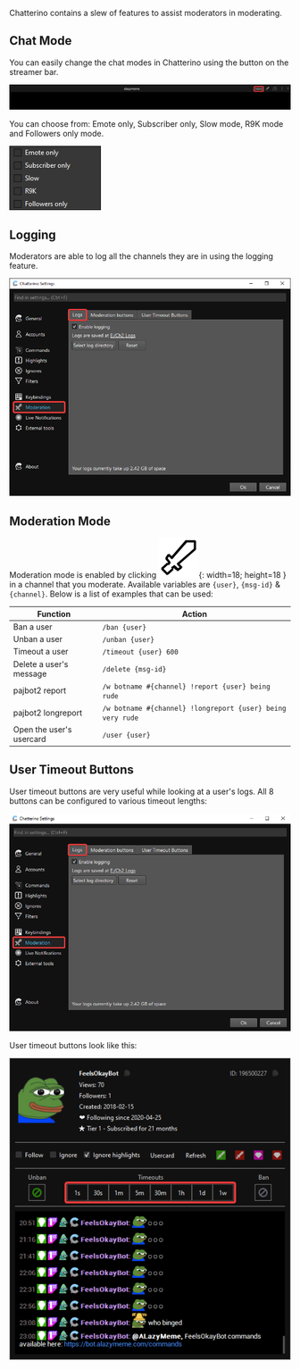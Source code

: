 Chatterino contains a slew of features to assist moderators in moderating.

## Chat Mode
You can easily change the chat modes in Chatterino using the button on the streamer bar.

![ChatModesOption](./images/moderation/chatModesOption.png)

You can choose from: Emote only, Subscriber only, Slow mode, R9K mode and Followers only mode.

![ChatModes](./images/moderation/chatModes.png)

## Logging
Moderators are able to log all the channels they are in using the logging feature.

![Logging](./images/moderation/logging.png)

## Moderation Mode
Moderation mode is enabled by clicking ![ModModeDisabled](./images/moderation/modModeDisabled.png){: width=18; height=18 } in a channel that you moderate. Available variables are `{user}`, `{msg-id}` & `{channel}`. Below is a list of examples that can be used:

| Function | Action |
| - | - |
| Ban a user | `/ban {user}` |
| Unban a user | `/unban {user}` |
| Timeout a user | `/timeout {user} 600` |
| Delete a user's message | `/delete {msg-id}` |
| pajbot2 report | `/w botname #{channel} !report {user} being rude` |
| pajbot2 longreport | `/w botname #{channel} !longreport {user} being very rude` |
| Open the user's usercard | `/user {user}` |

## User Timeout Buttons
User timeout buttons are very useful while looking at a user's logs. All 8 buttons can be configured to various timeout lengths:

![UserTimeoutButtonsConfig](./images/moderation/userTimeoutButtonsConfig.png)

User timeout buttons look like this:

![UserTimeoutButtons](./images/moderation/userTimeoutButtons.png)
